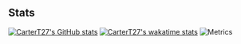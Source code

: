 ## Stats
[![CarterT27's GitHub stats](https://github-readme-stats.vercel.app/api?username=cartert27&show_icons=true&theme=dracula)](https://github.com/anuraghazra/github-readme-stats)
[![CarterT27's wakatime stats](https://github-readme-stats.vercel.app/api/wakatime?username=cartert27&langs_count=5&theme=dracula)](https://github.com/anuraghazra/github-readme-stats)
![Metrics](https://metrics.lecoq.io/CarterT27?template=classic&base.header=0&base.activity=0&base.community=0&base.repositories=0&base.metadata=0&achievements=1&lines=1&leetcode=1&base=header%2C%20activity%2C%20community%2C%20repositories%2C%20metadata&base.indepth=false&base.hireable=false&base.skip=false&lines=false&lines.sections=base&lines.repositories.limit=4&lines.history.limit=1&lines.delay=0&achievements=false&achievements.threshold=C&achievements.secrets=true&achievements.display=detailed&achievements.limit=-1&leetcode=false&leetcode.user=.user.login&leetcode.sections=solved&leetcode.limit.skills=10&leetcode.limit.recent=2&config.timezone=America%2FLos_Angeles)
